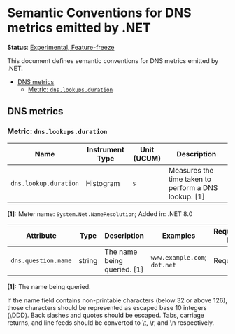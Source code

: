 # Semantic Conventions for DNS metrics emitted by .NET

**Status**: [Experimental, Feature-freeze][DocumentStatus]

This document defines semantic conventions for DNS metrics emitted by .NET.

<!-- toc -->

- [DNS metrics](#dns-metrics)
  * [Metric: `dns.lookups.duration`](#metric-dnslookupsduration)

<!-- tocstop -->

## DNS metrics

### Metric: `dns.lookups.duration`

<!-- semconv metric.dotnet.dns.lookup.duration(metric_table) -->
| Name     | Instrument Type | Unit (UCUM) | Description    |
| -------- | --------------- | ----------- | -------------- |
| `dns.lookup.duration` | Histogram | `s` | Measures the time taken to perform a DNS lookup. [1] |

**[1]:** Meter name: `System.Net.NameResolution`; Added in: .NET 8.0
<!-- endsemconv -->

<!-- semconv metric.dotnet.dns.lookup.duration(full) -->
| Attribute  | Type | Description  | Examples  | Requirement Level |
|---|---|---|---|---|
| `dns.question.name` | string | The name being queried. [1] | `www.example.com`; `dot.net` | Required |

**[1]:** The name being queried.

If the name field contains non-printable
characters (below 32 or above 126), those characters should be represented
as escaped base 10 integers (\DDD). Back slashes and quotes should be escaped.
Tabs, carriage returns, and line feeds should be converted to \t, \r, and
\n respectively.
<!-- endsemconv -->

[DocumentStatus]: https://github.com/open-telemetry/opentelemetry-specification/tree/v1.22.0/specification/document-status.md

